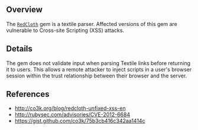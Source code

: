 ## Overview

The [`RedCloth`](https://rubygems.org/gems/RedCloth) gem is a textile parser. Affected versions of this gem are vulnerable to Cross-site Scripting (XSS) attacks.

## Details

The gem does not validate input when parsing Textile links before returning it to users. This allows a remote attacker to inject scripts in a user's browser session within the trust relationship between their browser and the server.

## References
- http://co3k.org/blog/redcloth-unfixed-xss-en
- http://rubysec.com/advisories/CVE-2012-6684
- https://gist.github.com/co3k/75b3cb416c342aa1414c

